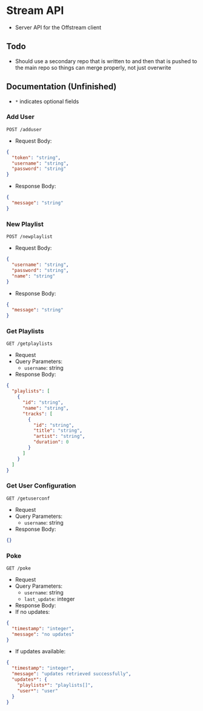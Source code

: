 # Stream API
- Server API for the Offstream client

## Todo
- Should use a secondary repo that is written to and then that is pushed to the main repo so things can merge properly, not just overwrite

## Documentation (Unfinished)
- `*` indicates optional fields

### Add User
`POST /adduser`
- Request Body:
```json
{
  "token": "string",
  "username": "string",
  "password": "string"
}
```
- Response Body:
```json
{
  "message": "string"
}
```

### New Playlist
`POST /newplaylist`
- Request Body:
```json
{
  "username": "string",
  "password": "string",
  "name": "string"
}
```
- Response Body:
```json
{
  "message": "string"
}
```

### Get Playlists
`GET /getplaylists`
- Request
- Query Parameters:
  - `username`: string
- Response Body:
```json
{
  "playlists": [
    {
      "id": "string",
      "name": "string",
      "tracks": [
        {
          "id": "string",
          "title": "string",
          "artist": "string",
          "duration": 0
        }
      ]
    }
  ]
}
```

### Get User Configuration
`GET /getuserconf`
- Request
- Query Parameters:
  - `username`: string
- Response Body:
```json
{}
```

### Poke
`GET /poke`
- Request
- Query Parameters:
  - `username`: string
  - `last_update`: integer
- Response Body:
- If no updates:
```json
{
  "timestamp": "integer",
  "message": "no updates"
}
```
- If updates available:
```json
{
  "timestamp": "integer",
  "message": "updates retrieved successfully",
  "updates*": {
    "playlists*": "playlists[]",
    "user*": "user"
  }
}
```